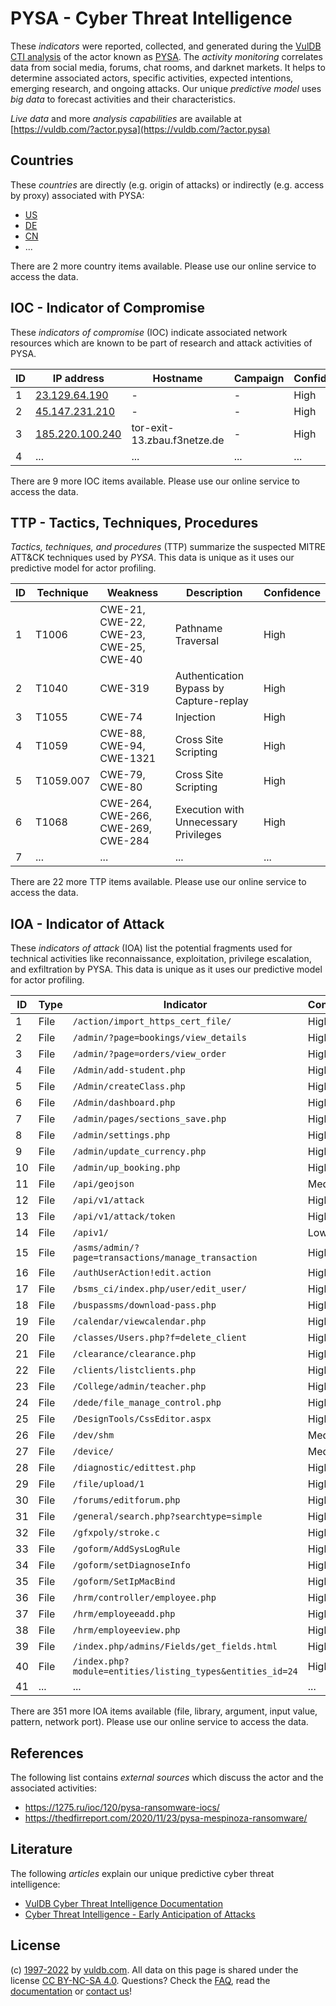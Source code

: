 # PYSA - Cyber Threat Intelligence

These _indicators_ were reported, collected, and generated during the [VulDB CTI analysis](https://vuldb.com/?kb.cti) of the actor known as [PYSA](https://vuldb.com/?actor.pysa). The _activity monitoring_ correlates data from social media, forums, chat rooms, and darknet markets. It helps to determine associated actors, specific activities, expected intentions, emerging research, and ongoing attacks. Our unique _predictive model_ uses _big data_ to forecast activities and their characteristics.

_Live data_ and more _analysis capabilities_ are available at [https://vuldb.com/?actor.pysa](https://vuldb.com/?actor.pysa)

## Countries

These _countries_ are directly (e.g. origin of attacks) or indirectly (e.g. access by proxy) associated with PYSA:

* [US](https://vuldb.com/?country.us)
* [DE](https://vuldb.com/?country.de)
* [CN](https://vuldb.com/?country.cn)
* ...

There are 2 more country items available. Please use our online service to access the data.

## IOC - Indicator of Compromise

These _indicators of compromise_ (IOC) indicate associated network resources which are known to be part of research and attack activities of PYSA.

ID | IP address | Hostname | Campaign | Confidence
-- | ---------- | -------- | -------- | ----------
1 | [23.129.64.190](https://vuldb.com/?ip.23.129.64.190) | - | - | High
2 | [45.147.231.210](https://vuldb.com/?ip.45.147.231.210) | - | - | High
3 | [185.220.100.240](https://vuldb.com/?ip.185.220.100.240) | tor-exit-13.zbau.f3netze.de | - | High
4 | ... | ... | ... | ...

There are 9 more IOC items available. Please use our online service to access the data.

## TTP - Tactics, Techniques, Procedures

_Tactics, techniques, and procedures_ (TTP) summarize the suspected MITRE ATT&CK techniques used by _PYSA_. This data is unique as it uses our predictive model for actor profiling.

ID | Technique | Weakness | Description | Confidence
-- | --------- | -------- | ----------- | ----------
1 | T1006 | CWE-21, CWE-22, CWE-23, CWE-25, CWE-40 | Pathname Traversal | High
2 | T1040 | CWE-319 | Authentication Bypass by Capture-replay | High
3 | T1055 | CWE-74 | Injection | High
4 | T1059 | CWE-88, CWE-94, CWE-1321 | Cross Site Scripting | High
5 | T1059.007 | CWE-79, CWE-80 | Cross Site Scripting | High
6 | T1068 | CWE-264, CWE-266, CWE-269, CWE-284 | Execution with Unnecessary Privileges | High
7 | ... | ... | ... | ...

There are 22 more TTP items available. Please use our online service to access the data.

## IOA - Indicator of Attack

These _indicators of attack_ (IOA) list the potential fragments used for technical activities like reconnaissance, exploitation, privilege escalation, and exfiltration by PYSA. This data is unique as it uses our predictive model for actor profiling.

ID | Type | Indicator | Confidence
-- | ---- | --------- | ----------
1 | File | `/action/import_https_cert_file/` | High
2 | File | `/admin/?page=bookings/view_details` | High
3 | File | `/admin/?page=orders/view_order` | High
4 | File | `/Admin/add-student.php` | High
5 | File | `/Admin/createClass.php` | High
6 | File | `/Admin/dashboard.php` | High
7 | File | `/admin/pages/sections_save.php` | High
8 | File | `/admin/settings.php` | High
9 | File | `/admin/update_currency.php` | High
10 | File | `/admin/up_booking.php` | High
11 | File | `/api/geojson` | Medium
12 | File | `/api/v1/attack` | High
13 | File | `/api/v1/attack/token` | High
14 | File | `/apiv1/` | Low
15 | File | `/asms/admin/?page=transactions/manage_transaction` | High
16 | File | `/authUserAction!edit.action` | High
17 | File | `/bsms_ci/index.php/user/edit_user/` | High
18 | File | `/buspassms/download-pass.php` | High
19 | File | `/calendar/viewcalendar.php` | High
20 | File | `/classes/Users.php?f=delete_client` | High
21 | File | `/clearance/clearance.php` | High
22 | File | `/clients/listclients.php` | High
23 | File | `/College/admin/teacher.php` | High
24 | File | `/dede/file_manage_control.php` | High
25 | File | `/DesignTools/CssEditor.aspx` | High
26 | File | `/dev/shm` | Medium
27 | File | `/device/` | Medium
28 | File | `/diagnostic/edittest.php` | High
29 | File | `/file/upload/1` | High
30 | File | `/forums/editforum.php` | High
31 | File | `/general/search.php?searchtype=simple` | High
32 | File | `/gfxpoly/stroke.c` | High
33 | File | `/goform/AddSysLogRule` | High
34 | File | `/goform/setDiagnoseInfo` | High
35 | File | `/goform/SetIpMacBind` | High
36 | File | `/hrm/controller/employee.php` | High
37 | File | `/hrm/employeeadd.php` | High
38 | File | `/hrm/employeeview.php` | High
39 | File | `/index.php/admins/Fields/get_fields.html` | High
40 | File | `/index.php?module=entities/listing_types&entities_id=24` | High
41 | ... | ... | ...

There are 351 more IOA items available (file, library, argument, input value, pattern, network port). Please use our online service to access the data.

## References

The following list contains _external sources_ which discuss the actor and the associated activities:

* https://1275.ru/ioc/120/pysa-ransomware-iocs/
* https://thedfirreport.com/2020/11/23/pysa-mespinoza-ransomware/

## Literature

The following _articles_ explain our unique predictive cyber threat intelligence:

* [VulDB Cyber Threat Intelligence Documentation](https://vuldb.com/?kb.cti)
* [Cyber Threat Intelligence - Early Anticipation of Attacks](https://www.scip.ch/en/?labs.20201022)

## License

(c) [1997-2022](https://vuldb.com/?kb.changelog) by [vuldb.com](https://vuldb.com/?kb.about). All data on this page is shared under the license [CC BY-NC-SA 4.0](https://creativecommons.org/licenses/by-nc-sa/4.0/). Questions? Check the [FAQ](https://vuldb.com/?kb.faq), read the [documentation](https://vuldb.com/?kb) or [contact us](https://vuldb.com/?contact)!
